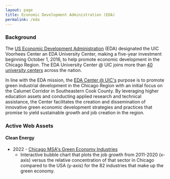 ```yaml
---
layout: page
title: Economic Development Administration (EDA)
permalink: /eda
---
```


### Background 

The [US Economic Development Administration](https://www.eda.gov/) (EDA) designated the UIC Voorhees Center an EDA University Center, making a five-year investment beginning October 1, 2016, to help promote economic development in the Chicago Region. The EDA University Center @ UIC joins more than [40 university centers](https://www.eda.gov/programs/university-centers/) across the nation.

In line with the EDA mission, the [EDA Center @ UIC's](https://edauniversitycenter.uic.edu/) purpose is to promote green industrial development in the Chicago Region with an initial focus on the Calumet Corridor in Southeastern Cook County. By leveraging higher education assets and conducting applied research and technical assistance, the Center facilitates the creation and dissemination of innovative green economic development strategies and practices that promise to yield sustainable growth and job creation in the region.

### Active Web Assets

#### Clean Energy

* 2022 - [Chicago MSA's Green Economy Industries](/eda/clean-energy/chicago-msa-green-economy-bubble-chart)
  + Interactive bubble chart that plots the job growth from 2011-2020 (x-axis) versus the relative concentration of that sector in Chicago compared to the USA (y-axis) for the 82 industries that make up the green economy.
